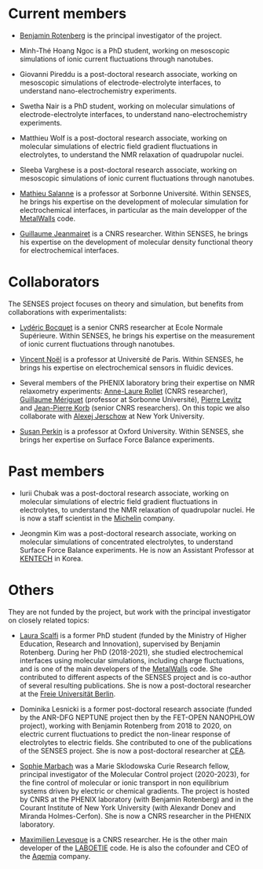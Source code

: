 
Current members
===============

* [Benjamin Rotenberg](https://phenix.cnrs.fr/en/directory/?uid=benjamin-rotenberg) is the principal investigator of the project.

* Minh-Thé Hoang Ngoc is a PhD student, working on mesoscopic simulations of ionic current fluctuations through nanotubes.

* Giovanni Pireddu is a post-doctoral research associate, working on mesoscopic simulations of electrode-electrolyte interfaces, to understand nano-electrochemistry experiments.

* Swetha Nair is a PhD student, working on molecular simulations of electrode-electrolyte interfaces, to understand nano-electrochemistry experiments.

* Matthieu Wolf is a post-doctoral research associate, working on molecular simulations of electric field gradient fluctuations in electrolytes, to understand the NMR relaxation of quadrupolar nuclei. 

* Sleeba Varghese is a post-doctoral research associate, working on mesoscopic simulations of ionic current fluctuations through nanotubes.

* [Mathieu Salanne](https://phenix.cnrs.fr/en/directory/?uid=mathieu-salanne) is a professor at Sorbonne Université.  Within SENSES, he brings his expertise on the development of molecular simulation for electrochemical interfaces, in particular as the main developper of the [MetalWalls](https://gitlab.com/ampere2/metalwalls/) code.
 
* [Guillaume Jeanmairet](https://phenix.cnrs.fr/en/directory/?uid=guillaume-jeanmairet) is a CNRS researcher. Within SENSES, he brings his expertise on the development of molecular density functional theory for electrochemical interfaces.

Collaborators
=============

The SENSES project focuses on theory and simulation, but benefits from collaborations with experimentalists:

* [Lydéric Bocquet](http://www.phys.ens.fr/~lbocquet/) is a senior CNRS researcher at Ecole Normale Supérieure. Within SENSES, he brings his expertise on the measurement of ionic current fluctuations through nanotubes.

* [Vincent Noël](http://www.chimie.univ-paris-diderot.fr/fr/annuaire/itodys/vincent-noel) is a professor at Université de Paris. Within SENSES, he brings his expertise on electrochemical sensors in fluidic devices.

* Several members of the PHENIX laboratory bring their expertise on NMR relaxometry experiments: [Anne-Laure Rollet](https://phenix.cnrs.fr/en/directory/?uid=anne-laure-rollet) (CNRS researcher), [Guillaume Mériguet](https://phenix.cnrs.fr/directory/?uid=guillaume-meriguet) (professor at Sorbonne Université), [Pierre Levitz](https://phenix.cnrs.fr/directory/?uid=pierre-levitz) and [Jean-Pierre Korb](https://phenix.cnrs.fr/directory/?uid=jean-pierre-korb) (senior CNRS researchers). On this topic we also collaborate with [Alexej Jerschow](https://wp.nyu.edu/jerschow/) at New York University.

* [Susan Perkin](http://research.chem.ox.ac.uk/susan-perkin.aspx) is a professor at Oxford University. Within SENSES, she brings her expertise on Surface Force Balance experiments.

Past members
============ 

* Iurii Chubak was a post-doctoral research associate, working on molecular simulations of electric field gradient fluctuations in electrolytes, to understand the NMR relaxation of quadrupolar nuclei. He is now a staff scientist in the [Michelin](https://www.michelin.com/) company.

* Jeongmin Kim was a post-doctoral research associate, working on molecular simulations of concentrated electrolytes, to understand Surface Force Balance experiments. He is now an Assistant Professor at [KENTECH](https://www.kentech.ac.kr) in Korea.


Others
======

They are not funded by the project, but work with the principal investigator on closely related topics:

* [Laura Scalfi](https://www.sorbonne-universite.fr/portraits/laura-scalfi) is a former PhD student (funded by the Ministry of Higher Education, Research and Innovation), supervised by Benjamin Rotenberg. During her PhD (2018-2021), she studied electrochemical interfaces using molecular simulations, including charge fluctuations, and is one of the main developers of the [MetalWalls](https://gitlab.com/ampere2/metalwalls/) code. She contributed to different aspects of the SENSES project and is co-author of several resulting publications. She is now a post-doctoral researcher at the [Freie Universität Berlin](https://www.fu-berlin.de/en/index.html).

* Dominika Lesnicki is a former post-doctoral research associate (funded by the ANR-DFG NEPTUNE project then by the FET-OPEN NANOPHLOW project), working with Benjamin Rotenberg from 2018 to 2020, on electric current fluctuations to predict the non-linear response of electrolytes to electric fields. She contributed to one of the publications of the SENSES project. She is now a post-doctoral researcher at [CEA](https://www.cea.fr/). 

* [Sophie Marbach](http://sophie.marbach.fr/) was a Marie Sklodowska Curie Research fellow, principal investigator of the Molecular Control project (2020-2023), for the fine control of molecular or ionic transport  in  non  equilibrium  systems  driven  by  electric  or  chemical  gradients. The project is hosted by CNRS at the PHENIX laboratory (with Benjamin Rotenberg) and in the Courant Institute of New York University (with Alexandr Donev and Miranda Holmes-Cerfon). She is now a CNRS researcher in the PHENIX laboratory.

* [Maximilien Levesque](https://www.researchgate.net/profile/Maximilien_Levesque) is a CNRS researcher. He is the other main developer of the [LABOETIE](https://github.com/benrotenberg/laboetie) code. He is also the cofounder and CEO of the [Aqemia](https://www.aqemia.com/) company.

<br>

